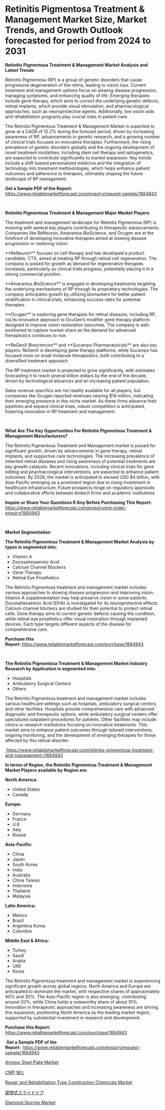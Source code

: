 <p><h1>Retinitis Pigmentosa Treatment & Management Market Size, Market Trends, and Growth Outlook forecasted for period from 2024 to 2031</h1></p><p><strong>Retinitis Pigmentosa Treatment & Management Market Analysis and Latest Trends</strong></p>
<p><p>Retinitis Pigmentosa (RP) is a group of genetic disorders that cause progressive degeneration of the retina, leading to vision loss. Current treatment and management options focus on slowing disease progression, managing symptoms, and enhancing quality of life. Emerging therapies include gene therapy, which aims to correct the underlying genetic defects; retinal implants, which provide visual stimulation; and pharmacological approaches, such as neuroprotective agents. Additionally, low vision aids and rehabilitation programs play crucial roles in patient care.</p><p>The Retinitis Pigmentosa Treatment & Management Market is expected to grow at a CAGR of 12.2% during the forecast period, driven by increasing awareness of RP, advancements in genetic research, and a growing number of clinical trials focused on innovative therapies. Furthermore, the rising prevalence of genetic disorders globally and the ongoing development of novel treatment modalities, including stem cell therapy and optogenetics, are expected to contribute significantly to market expansion. Key trends include a shift toward personalized medicine and the integration of technology into treatment methodologies, which helps enhance patient outcomes and adherence to therapies, ultimately shaping the future landscape of RP management.</p></p>
<p><strong>Get a Sample PDF of the Report:&nbsp;</strong> <a href="https://www.reliablemarketforecast.com/enquiry/request-sample/1664943?utm_campaign=1840&utm_medium=2&utm_source=Github&utm_content=ia&utm_term=10122024&utm_id=retinitis-pigmentosa-treatment-management">https://www.reliablemarketforecast.com/enquiry/request-sample/1664943</a></p>
<p>&nbsp;</p>
<p><strong>Retinitis Pigmentosa Treatment & Management Major Market Players</strong></p>
<p><p>The treatment and management landscape for Retinitis Pigmentosa (RP) is evolving with several key players contributing to therapeutic advancements. Companies like ReNeuron, Amarantus BioScience, and Ocugen are at the forefront of developing innovative therapies aimed at slowing disease progression or restoring vision.</p><p>**ReNeuron** focuses on cell therapy and has developed a product candidate, CTX, aimed at treating RP through retinal cell regeneration. The company is poised for growth as demand for regenerative therapies increases, particularly as clinical trials progress, potentially placing it in a strong commercial position.</p><p>**Amarantus BioScience** is engaged in developing treatments targeting the underlying mechanisms of RP through its proprietary technologies. The company anticipates growth by utilizing biomarkers for better patient stratification in clinical trials, enhancing success rates for potential therapies.</p><p>**Ocugen** is exploring gene therapies for retinal diseases, including RP, via its innovative approach to OcuGen’s modifier gene therapy platform designed to improve vision restoration outcomes. The company is well-positioned to capture market share as the demand for advanced therapeutics continues to rise.</p><p>**ReGenX Biosciences** and **Sucampo Pharmaceuticals** are also key players. ReGenX is developing gene therapy platforms, while Sucampo has focused more on small molecule therapeutics, both contributing to a diversified treatment approach.</p><p>The RP treatment market is projected to grow significantly, with estimates forecasting it to reach several billion dollars by the end of the decade, driven by technological advances and an increasing patient population.</p><p>Sales revenue specifics are not readily available for all players, but companies like Ocugen reported revenues nearing $14 million, indicating their emerging presence in this niche market. As these firms advance their pipelines and expand clinical trials, robust competition is anticipated, fostering innovation in RP treatment and management.</p></p>
<p>&nbsp;</p>
<p><strong>What Are The Key Opportunities For Retinitis Pigmentosa Treatment & Management Manufacturers?</strong></p>
<p><p>The Retinitis Pigmentosa Treatment and Management market is poised for significant growth, driven by advancements in gene therapy, retinal implants, and supportive care technologies. The increasing prevalence of inherited retinal diseases and rising awareness of potential treatments are key growth catalysts. Recent innovations, including clinical trials for gene editing and pharmacological interventions, are expected to enhance patient outcomes. By 2026, the market is anticipated to exceed USD $4 billion, with Asia-Pacific emerging as a prominent region due to rising investment in healthcare infrastructure. Future prospects hinge on regulatory approvals and collaborative efforts between biotech firms and academic institutions.</p></p>
<p><strong>Inquire or Share Your Questions If Any Before Purchasing This Report:</strong> <a href="https://www.reliablemarketforecast.com/enquiry/pre-order-enquiry/1664943?utm_campaign=1840&utm_medium=2&utm_source=Github&utm_content=ia&utm_term=10122024&utm_id=retinitis-pigmentosa-treatment-management">https://www.reliablemarketforecast.com/enquiry/pre-order-enquiry/1664943</a></p>
<p>&nbsp;</p>
<p><strong>Market Segmentation</strong></p>
<p><strong>The Retinitis Pigmentosa Treatment & Management Market Analysis by types is segmented into:</strong></p>
<p><ul><li>Vitamin A</li><li>Docosahexaenoic Acid</li><li>Calcium Channel Blockers</li><li>Gene Therapy</li><li>Retinal Eye Prosthetics</li></ul></p>
<p><p>The Retinitis Pigmentosa treatment and management market includes various approaches to slowing disease progression and improving vision. Vitamin A supplementation may help preserve vision in some patients. Docosahexaenoic Acid (DHA) is investigated for its neuroprotective effects. Calcium channel blockers are studied for their potential to protect retinal cells. Gene therapy aims to correct genetic defects causing the condition, while retinal eye prosthetics offer visual restoration through implanted devices. Each type targets different aspects of the disease for comprehensive care.</p></p>
<p><strong>Purchase this Report:&nbsp;</strong><a href="https://www.reliablemarketforecast.com/purchase/1664943?utm_campaign=1840&utm_medium=2&utm_source=Github&utm_content=ia&utm_term=10122024&utm_id=retinitis-pigmentosa-treatment-management">https://www.reliablemarketforecast.com/purchase/1664943</a></p>
<p>&nbsp;</p>
<p><strong>The Retinitis Pigmentosa Treatment & Management Market Industry Research by Application is segmented into:</strong></p>
<p><ul><li>Hospitals</li><li>Ambulatory Surgical Centers</li><li>Others</li></ul></p>
<p><p>The Retinitis Pigmentosa treatment and management market includes various healthcare settings such as hospitals, ambulatory surgical centers, and other facilities. Hospitals provide comprehensive care with advanced diagnostic and therapeutic options, while ambulatory surgical centers offer specialized outpatient procedures for patients. Other facilities may include clinics or research institutions focusing on innovative treatments. This market aims to enhance patient outcomes through tailored interventions, ongoing monitoring, and the development of emerging therapies for those affected by this retinal disorder.</p></p>
<p><a href="https://www.reliablemarketforecast.com/retinitis-pigmentosa-treatment-and-management-r1664943?utm_campaign=1840&utm_medium=2&utm_source=Github&utm_content=ia&utm_term=10122024&utm_id=retinitis-pigmentosa-treatment-management">&nbsp;https://www.reliablemarketforecast.com/retinitis-pigmentosa-treatment-and-management-r1664943</a></p>
<p><strong>In terms of Region, the Retinitis Pigmentosa Treatment & Management Market Players available by Region are:</strong></p>
<p>
    <p> <strong> North America: </strong>
        <ul>
            <li>United States</li>
            <li>Canada</li>
        </ul>
        </p> 
    <p> <strong> Europe: </strong>
        <ul>
            <li>Germany</li>
            <li>France</li>
            <li>U.K.</li>
            <li>Italy</li>
            <li>Russia</li>
        </ul>
        </p> 
    <p> <strong> Asia-Pacific: </strong>
        <ul>
            <li>China</li>
            <li>Japan</li>
            <li>South Korea</li>
            <li>India</li>
            <li>Australia</li>
            <li>China Taiwan</li>
            <li>Indonesia</li>
            <li>Thailand</li>
            <li>Malaysia</li>
        </ul>
        </p> 
    <p> <strong> Latin America: </strong>
        <ul>
            <li>Mexico</li>
            <li>Brazil</li>
            <li>Argentina Korea</li>
            <li>Colombia</li>
        </ul>
        </p> 
    <p> <strong> Middle East & Africa: </strong>
        <ul>
            <li>Turkey</li>
            <li>Saudi</li>
            <li>Arabia</li>
            <li>UAE</li>
            <li>Korea</li>
        </ul>
    </p>
    </p>
<p><p>The Retinitis Pigmentosa treatment and management market is experiencing significant growth across global regions. North America and Europe are anticipated to dominate the market, with respective shares of approximately 40% and 30%. The Asia-Pacific region is also emerging, contributing around 20%, while China holds a noteworthy share of about 10%. Innovation in therapeutic approaches and increasing awareness are driving this expansion, positioning North America as the leading market region, supported by substantial investment in research and development.</p></p>
<p><strong>Purchase this Report: </strong><a href="https://www.reliablemarketforecast.com/purchase/1664943?utm_campaign=1840&utm_medium=2&utm_source=Github&utm_content=ia&utm_term=10122024&utm_id=retinitis-pigmentosa-treatment-management">https://www.reliablemarketforecast.com/purchase/1664943</a></p>
<p>&nbsp;<strong>Get a Sample PDF of the Report:&nbsp;&nbsp;</strong><a href="https://www.reliablemarketforecast.com/enquiry/request-sample/1664943?utm_campaign=1840&utm_medium=2&utm_source=Github&utm_content=ia&utm_term=10122024&utm_id=retinitis-pigmentosa-treatment-management">https://www.reliablemarketforecast.com/enquiry/request-sample/1664943</a></p>
<p><strong></strong></p>
<p><p><a href="https://www.linkedin.com/pulse/global-armour-steel-plate-market-trends-applications-4errc?utm_campaign=1840&utm_medium=2&utm_source=Github&utm_content=ia&utm_term=10122024&utm_id=retinitis-pigmentosa-treatment-management">Armour Steel Plate Market</a></p><p><a href="https://github.com/laholand/Market-Research-Report-List-6/blob/main/794622927443.md?utm_campaign=1840&utm_medium=2&utm_source=Github&utm_content=ia&utm_term=10122024&utm_id=retinitis-pigmentosa-treatment-management">CMP 패드</a></p><p><a href="https://github.com/vimar16th/Market-Research-Report-List-7/blob/main/repair-and-rehabilitation-type-construction-chemicals-market.md?utm_campaign=1840&utm_medium=2&utm_source=Github&utm_content=ia&utm_term=10122024&utm_id=retinitis-pigmentosa-treatment-management">Repair and Rehabilitation Type Construction Chemicals Market</a></p><p><a href="https://github.com/mohamedbakry57/Market-Research-Report-List-6/blob/main/614896127373.md?utm_campaign=1840&utm_medium=2&utm_source=Github&utm_content=ia&utm_term=10122024&utm_id=retinitis-pigmentosa-treatment-management">密閉式スライドドア</a></p><p><a href="https://www.linkedin.com/pulse/diamond-slurries-market-research-report-business-insights-juugc?utm_campaign=1840&utm_medium=2&utm_source=Github&utm_content=ia&utm_term=10122024&utm_id=retinitis-pigmentosa-treatment-management">Diamond Slurries Market</a></p></p>